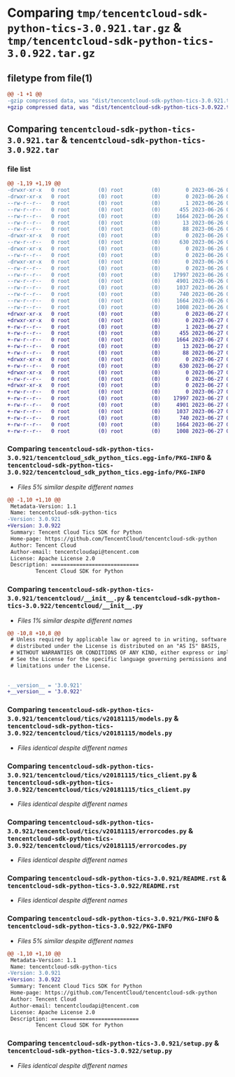 # Comparing `tmp/tencentcloud-sdk-python-tics-3.0.921.tar.gz` & `tmp/tencentcloud-sdk-python-tics-3.0.922.tar.gz`

## filetype from file(1)

```diff
@@ -1 +1 @@
-gzip compressed data, was "dist/tencentcloud-sdk-python-tics-3.0.921.tar", last modified: Mon Jun 26 00:34:58 2023, max compression
+gzip compressed data, was "dist/tencentcloud-sdk-python-tics-3.0.922.tar", last modified: Tue Jun 27 00:35:14 2023, max compression
```

## Comparing `tencentcloud-sdk-python-tics-3.0.921.tar` & `tencentcloud-sdk-python-tics-3.0.922.tar`

### file list

```diff
@@ -1,19 +1,19 @@
-drwxr-xr-x   0 root         (0) root         (0)        0 2023-06-26 00:34:58.000000 tencentcloud-sdk-python-tics-3.0.921/
-drwxr-xr-x   0 root         (0) root         (0)        0 2023-06-26 00:34:58.000000 tencentcloud-sdk-python-tics-3.0.921/tencentcloud_sdk_python_tics.egg-info/
--rw-r--r--   0 root         (0) root         (0)        1 2023-06-26 00:34:58.000000 tencentcloud-sdk-python-tics-3.0.921/tencentcloud_sdk_python_tics.egg-info/dependency_links.txt
--rw-r--r--   0 root         (0) root         (0)      455 2023-06-26 00:34:58.000000 tencentcloud-sdk-python-tics-3.0.921/tencentcloud_sdk_python_tics.egg-info/SOURCES.txt
--rw-r--r--   0 root         (0) root         (0)     1664 2023-06-26 00:34:58.000000 tencentcloud-sdk-python-tics-3.0.921/tencentcloud_sdk_python_tics.egg-info/PKG-INFO
--rw-r--r--   0 root         (0) root         (0)       13 2023-06-26 00:34:58.000000 tencentcloud-sdk-python-tics-3.0.921/tencentcloud_sdk_python_tics.egg-info/top_level.txt
--rw-r--r--   0 root         (0) root         (0)       88 2023-06-26 00:34:58.000000 tencentcloud-sdk-python-tics-3.0.921/setup.cfg
-drwxr-xr-x   0 root         (0) root         (0)        0 2023-06-26 00:34:58.000000 tencentcloud-sdk-python-tics-3.0.921/tencentcloud/
--rw-r--r--   0 root         (0) root         (0)      630 2023-06-26 00:34:58.000000 tencentcloud-sdk-python-tics-3.0.921/tencentcloud/__init__.py
-drwxr-xr-x   0 root         (0) root         (0)        0 2023-06-26 00:34:58.000000 tencentcloud-sdk-python-tics-3.0.921/tencentcloud/tics/
--rw-r--r--   0 root         (0) root         (0)        0 2023-06-26 00:34:58.000000 tencentcloud-sdk-python-tics-3.0.921/tencentcloud/tics/__init__.py
-drwxr-xr-x   0 root         (0) root         (0)        0 2023-06-26 00:34:58.000000 tencentcloud-sdk-python-tics-3.0.921/tencentcloud/tics/v20181115/
--rw-r--r--   0 root         (0) root         (0)        0 2023-06-26 00:34:58.000000 tencentcloud-sdk-python-tics-3.0.921/tencentcloud/tics/v20181115/__init__.py
--rw-r--r--   0 root         (0) root         (0)    17997 2023-06-26 00:34:58.000000 tencentcloud-sdk-python-tics-3.0.921/tencentcloud/tics/v20181115/models.py
--rw-r--r--   0 root         (0) root         (0)     4901 2023-06-26 00:34:58.000000 tencentcloud-sdk-python-tics-3.0.921/tencentcloud/tics/v20181115/tics_client.py
--rw-r--r--   0 root         (0) root         (0)     1037 2023-06-26 00:34:58.000000 tencentcloud-sdk-python-tics-3.0.921/tencentcloud/tics/v20181115/errorcodes.py
--rw-r--r--   0 root         (0) root         (0)      740 2023-06-26 00:34:58.000000 tencentcloud-sdk-python-tics-3.0.921/README.rst
--rw-r--r--   0 root         (0) root         (0)     1664 2023-06-26 00:34:58.000000 tencentcloud-sdk-python-tics-3.0.921/PKG-INFO
--rw-r--r--   0 root         (0) root         (0)     1008 2023-06-26 00:34:58.000000 tencentcloud-sdk-python-tics-3.0.921/setup.py
+drwxr-xr-x   0 root         (0) root         (0)        0 2023-06-27 00:35:14.000000 tencentcloud-sdk-python-tics-3.0.922/
+drwxr-xr-x   0 root         (0) root         (0)        0 2023-06-27 00:35:14.000000 tencentcloud-sdk-python-tics-3.0.922/tencentcloud_sdk_python_tics.egg-info/
+-rw-r--r--   0 root         (0) root         (0)        1 2023-06-27 00:35:14.000000 tencentcloud-sdk-python-tics-3.0.922/tencentcloud_sdk_python_tics.egg-info/dependency_links.txt
+-rw-r--r--   0 root         (0) root         (0)      455 2023-06-27 00:35:14.000000 tencentcloud-sdk-python-tics-3.0.922/tencentcloud_sdk_python_tics.egg-info/SOURCES.txt
+-rw-r--r--   0 root         (0) root         (0)     1664 2023-06-27 00:35:14.000000 tencentcloud-sdk-python-tics-3.0.922/tencentcloud_sdk_python_tics.egg-info/PKG-INFO
+-rw-r--r--   0 root         (0) root         (0)       13 2023-06-27 00:35:14.000000 tencentcloud-sdk-python-tics-3.0.922/tencentcloud_sdk_python_tics.egg-info/top_level.txt
+-rw-r--r--   0 root         (0) root         (0)       88 2023-06-27 00:35:14.000000 tencentcloud-sdk-python-tics-3.0.922/setup.cfg
+drwxr-xr-x   0 root         (0) root         (0)        0 2023-06-27 00:35:14.000000 tencentcloud-sdk-python-tics-3.0.922/tencentcloud/
+-rw-r--r--   0 root         (0) root         (0)      630 2023-06-27 00:35:14.000000 tencentcloud-sdk-python-tics-3.0.922/tencentcloud/__init__.py
+drwxr-xr-x   0 root         (0) root         (0)        0 2023-06-27 00:35:14.000000 tencentcloud-sdk-python-tics-3.0.922/tencentcloud/tics/
+-rw-r--r--   0 root         (0) root         (0)        0 2023-06-27 00:35:14.000000 tencentcloud-sdk-python-tics-3.0.922/tencentcloud/tics/__init__.py
+drwxr-xr-x   0 root         (0) root         (0)        0 2023-06-27 00:35:14.000000 tencentcloud-sdk-python-tics-3.0.922/tencentcloud/tics/v20181115/
+-rw-r--r--   0 root         (0) root         (0)        0 2023-06-27 00:35:14.000000 tencentcloud-sdk-python-tics-3.0.922/tencentcloud/tics/v20181115/__init__.py
+-rw-r--r--   0 root         (0) root         (0)    17997 2023-06-27 00:35:14.000000 tencentcloud-sdk-python-tics-3.0.922/tencentcloud/tics/v20181115/models.py
+-rw-r--r--   0 root         (0) root         (0)     4901 2023-06-27 00:35:14.000000 tencentcloud-sdk-python-tics-3.0.922/tencentcloud/tics/v20181115/tics_client.py
+-rw-r--r--   0 root         (0) root         (0)     1037 2023-06-27 00:35:14.000000 tencentcloud-sdk-python-tics-3.0.922/tencentcloud/tics/v20181115/errorcodes.py
+-rw-r--r--   0 root         (0) root         (0)      740 2023-06-27 00:35:14.000000 tencentcloud-sdk-python-tics-3.0.922/README.rst
+-rw-r--r--   0 root         (0) root         (0)     1664 2023-06-27 00:35:14.000000 tencentcloud-sdk-python-tics-3.0.922/PKG-INFO
+-rw-r--r--   0 root         (0) root         (0)     1008 2023-06-27 00:35:14.000000 tencentcloud-sdk-python-tics-3.0.922/setup.py
```

### Comparing `tencentcloud-sdk-python-tics-3.0.921/tencentcloud_sdk_python_tics.egg-info/PKG-INFO` & `tencentcloud-sdk-python-tics-3.0.922/tencentcloud_sdk_python_tics.egg-info/PKG-INFO`

 * *Files 5% similar despite different names*

```diff
@@ -1,10 +1,10 @@
 Metadata-Version: 1.1
 Name: tencentcloud-sdk-python-tics
-Version: 3.0.921
+Version: 3.0.922
 Summary: Tencent Cloud Tics SDK for Python
 Home-page: https://github.com/TencentCloud/tencentcloud-sdk-python
 Author: Tencent Cloud
 Author-email: tencentcloudapi@tencent.com
 License: Apache License 2.0
 Description: ============================
         Tencent Cloud SDK for Python
```

### Comparing `tencentcloud-sdk-python-tics-3.0.921/tencentcloud/__init__.py` & `tencentcloud-sdk-python-tics-3.0.922/tencentcloud/__init__.py`

 * *Files 1% similar despite different names*

```diff
@@ -10,8 +10,8 @@
 # Unless required by applicable law or agreed to in writing, software
 # distributed under the License is distributed on an "AS IS" BASIS,
 # WITHOUT WARRANTIES OR CONDITIONS OF ANY KIND, either express or implied.
 # See the License for the specific language governing permissions and
 # limitations under the License.
 
 
-__version__ = '3.0.921'
+__version__ = '3.0.922'
```

### Comparing `tencentcloud-sdk-python-tics-3.0.921/tencentcloud/tics/v20181115/models.py` & `tencentcloud-sdk-python-tics-3.0.922/tencentcloud/tics/v20181115/models.py`

 * *Files identical despite different names*

### Comparing `tencentcloud-sdk-python-tics-3.0.921/tencentcloud/tics/v20181115/tics_client.py` & `tencentcloud-sdk-python-tics-3.0.922/tencentcloud/tics/v20181115/tics_client.py`

 * *Files identical despite different names*

### Comparing `tencentcloud-sdk-python-tics-3.0.921/tencentcloud/tics/v20181115/errorcodes.py` & `tencentcloud-sdk-python-tics-3.0.922/tencentcloud/tics/v20181115/errorcodes.py`

 * *Files identical despite different names*

### Comparing `tencentcloud-sdk-python-tics-3.0.921/README.rst` & `tencentcloud-sdk-python-tics-3.0.922/README.rst`

 * *Files identical despite different names*

### Comparing `tencentcloud-sdk-python-tics-3.0.921/PKG-INFO` & `tencentcloud-sdk-python-tics-3.0.922/PKG-INFO`

 * *Files 5% similar despite different names*

```diff
@@ -1,10 +1,10 @@
 Metadata-Version: 1.1
 Name: tencentcloud-sdk-python-tics
-Version: 3.0.921
+Version: 3.0.922
 Summary: Tencent Cloud Tics SDK for Python
 Home-page: https://github.com/TencentCloud/tencentcloud-sdk-python
 Author: Tencent Cloud
 Author-email: tencentcloudapi@tencent.com
 License: Apache License 2.0
 Description: ============================
         Tencent Cloud SDK for Python
```

### Comparing `tencentcloud-sdk-python-tics-3.0.921/setup.py` & `tencentcloud-sdk-python-tics-3.0.922/setup.py`

 * *Files identical despite different names*

